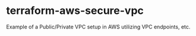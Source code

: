 # terraform-aws-secure-vpc
Example of a Public/Private VPC setup in AWS utilizing VPC endpoints, etc.
